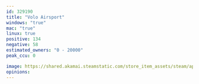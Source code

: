```yaml
---
id: 329190
title: "Volo Airsport"
windows: "true"
mac: "true"
linux: true
positive: 134
negative: 58
estimated_owners: "0 - 20000"
peak_ccu: 0

image: https://shared.akamai.steamstatic.com/store_item_assets/steam/apps/329190/header.jpg?t=1608979814
opinions:
---
```

